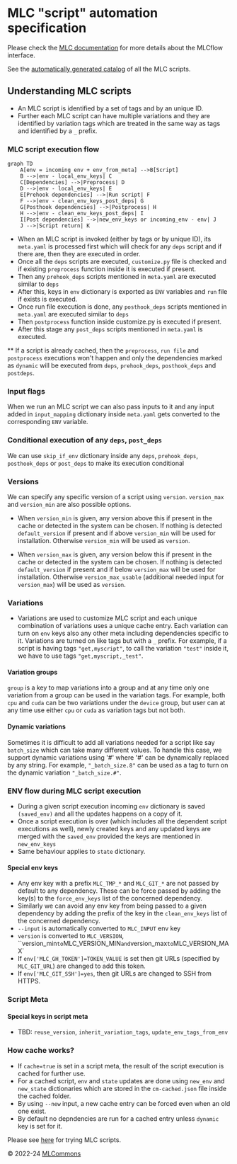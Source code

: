 # MLC "script" automation specification

Please check the [MLC documentation](https://docs.mlcommons.org/mlcflow) for more details about the MLCflow interface.

See the [automatically generated catalog](scripts/index.md) of all the MLC scripts.

## Understanding MLC scripts

* An MLC script is identified by a set of tags and by an unique ID. 
* Further each MLC script can have multiple variations and they are identified by variation tags which are treated in the same way as tags and identified by a `_` prefix.

### MLC script execution flow
```mermaid
graph TD
    A[env = incoming env + env_from_meta] -->B[Script]
    B -->|env - local_env_keys| C
    C[Dependencies] -->|Preprocess| D
    D -->|env - local_env_keys| E
    E[Prehook dependencies] -->|Run script| F
    F -->|env - clean_env_keys_post_deps| G
    G[Posthook dependencies] -->|Postprocess| H
    H -->|env - clean_env_keys_post_deps| I
    I[Post dependencies] -->|new_env_keys or incoming_env - env| J
    J -->|Script return| K

```

* When an MLC script is invoked (either by tags or by unique ID), its `meta.yaml` is processed first which will check for any `deps` script and if there are, then they are executed in order.
* Once all the `deps` scripts are executed, `customize.py` file is checked and if existing `preprocess` function inside it is executed if present. 
* Then any `prehook_deps`  scripts mentioned in `meta.yaml` are executed similar to `deps`
* After this, keys in `env` dictionary is exported as `ENV` variables and `run` file if exists is executed.
* Once run file execution is done, any `posthook_deps` scripts mentioned in `meta.yaml` are executed similar to `deps`
* Then `postprocess` function inside customize.py is executed if present.
* After this stage any `post_deps` scripts mentioned in `meta.yaml` is executed.

** If a script is already cached, then the `preprocess`, `run file` and `postprocess` executions won't happen and only the dependencies marked as `dynamic` will be executed from `deps`, `prehook_deps`, `posthook_deps` and `postdeps`.

### Input flags
When we run an MLC script we can also pass inputs to it and any input added in `input_mapping` dictionary inside `meta.yaml` gets converted to the corresponding `ENV` variable.

### Conditional execution of any `deps`, `post_deps`
We can use `skip_if_env` dictionary inside any `deps`, `prehook_deps`, `posthook_deps` or `post_deps` to make its execution conditional

### Versions
We can specify any specific version of a script using `version`. `version_max` and `version_min` are also possible options. 

* When `version_min` is given, any version above this if present in the cache or detected in the system can be chosen. If nothing is detected `default_version` if present and if above `version_min` will be used for installation. Otherwise `version_min` will be used as `version`.

* When `version_max` is given, any version below this if present in the cache or detected in the system can be chosen. If nothing is detected `default_version` if present and if below `version_max` will be used for installation. Otherwise `version_max_usable` (additional needed input for `version_max`) will be used as `version`.

### Variations
* Variations are used to customize MLC script and each unique combination of variations uses a unique cache entry. Each variation can turn on `env` keys also any other meta including dependencies specific to it. Variations are turned on like tags but with a `_` prefix. For example, if a script is having tags `"get,myscript"`, to call the variation `"test"` inside it, we have to use tags `"get,myscript,_test"`. 
 
#### Variation groups
`group` is a key to map variations into a group and at any time only one variation from a group can be used in the variation tags. For example, both `cpu` and `cuda` can be two variations under the `device` group, but user can at any time use either `cpu` or `cuda` as variation tags but not both.

#### Dynamic variations
Sometimes it is difficult to add all variations needed for a script like say `batch_size` which can take many different values. To handle this case, we support dynamic variations using '#' where '#' can be dynamically replaced by any string. For example, `"_batch_size.8"` can be used as a tag to turn on the dynamic variation `"_batch_size.#"`.

### ENV flow during MLC script execution


* During a given script execution incoming `env` dictionary is saved `(saved_env)` and all the updates happens on a copy of it.
* Once a script execution is over (which includes all the dependent script executions as well), newly created keys and any updated keys are merged with the `saved_env` provided the keys are mentioned in `new_env_keys`
* Same behaviour applies to `state` dictionary.

#### Special env keys
* Any env key with a prefix `MLC_TMP_*` and `MLC_GIT_*` are not passed by default to any dependency. These can be force passed by adding the key(s) to the `force_env_keys` list of the concerned dependency. 
* Similarly we can avoid any env key from being passed to a given dependency by adding the prefix of the key in the `clean_env_keys` list of the concerned dependency.
* `--input` is automatically converted to `MLC_INPUT` env key
* `version` is converted to `MLC_VERSION`, ``version_min` to `MLC_VERSION_MIN` and `version_max` to `MLC_VERSION_MAX`
* If `env['MLC_GH_TOKEN']=TOKEN_VALUE` is set then git URLs (specified by `MLC_GIT_URL`) are changed to add this token.
* If `env['MLC_GIT_SSH']=yes`, then git URLs are changed to SSH from HTTPS.

### Script Meta
#### Special keys in script meta
* TBD: `reuse_version`, `inherit_variation_tags`, `update_env_tags_from_env`

### How cache works?
* If `cache=true` is set in a script meta, the result of the script execution is cached for further use. 
* For a cached script, `env` and `state` updates are done using `new_env` and `new_state` dictionaries which are stored in the `cm-cached.json` file inside the cached folder.
* By using `--new` input, a new cache entry can be forced even when an old one exist. 
* By default no depndencies are run for a cached entry unless `dynamic` key is set for it. 


Please see [here](getting-started.md) for trying MLC scripts.




&copy; 2022-24 [MLCommons](https://mlcommons.org)<br>

